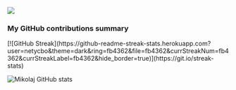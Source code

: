 ![](https://komarev.com/ghpvc/?username=netycbo)
<h3>My GitHub contributions summary</h3>
[![GitHub Streak](https://github-readme-streak-stats.herokuapp.com?user=netycbo&theme=dark&ring=fb4362&file=fb4362&currStreakNum=fb4362&currStreakLabel=fb4362&hide_border=true)](https://git.io/streak-stats)

![Mikolaj GitHub stats](https://github-readme-stats.vercel.app/api?username=netycbo&hide_border=true&show_icons=true&bg_color=151515&title_color=fb4362&icon_color=fb4362&text_bold=false&text_color=9e9e9e)
